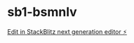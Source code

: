 # sb1-bsmnlv

[Edit in StackBlitz next generation editor ⚡️](https://stackblitz.com/~/github.com/gobelet69/sb1-bsmnlv)